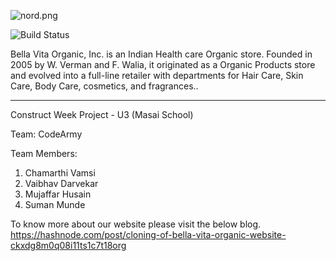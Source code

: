 ![nord.png](https://cdn.shopify.com/s/files/1/0054/6665/2718/files/bvo-updated-logo-2.png?v=1624107079)

![Build Status](https://cdn.hashnode.com/res/hashnode/image/upload/v1639927185177/diTNoIr4q.png?w=1600&h=840&fit=crop&crop=entropy&auto=compress)

Bella Vita Organic, Inc. is an Indian Health care Organic store. Founded in 2005 by W. Verman and F. Walia, it originated as a Organic Products store and evolved into a full-line retailer with departments for Hair Care, Skin Care, Body Care, cosmetics, and fragrances..

---

Construct Week Project - U3 (Masai School) 

Team: CodeArmy 

Team Members: 
  1. Chamarthi Vamsi
  2. Vaibhav Darvekar
  3. Mujaffar Husain
  4. Suman Munde

To know more about our website please visit the below blog.
https://hashnode.com/post/cloning-of-bella-vita-organic-website-ckxdg8m0q08i11ts1c7t18org
